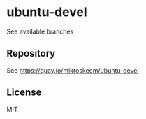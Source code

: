 # ubuntu-devel

See available branches

## Repository

See https://quay.io/mikroskeem/ubuntu-devel

## License

MIT
